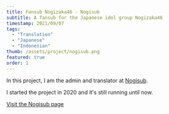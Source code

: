 ```yaml
---
title: Fansub Nogizaka46 - Nogisub
subtitle: A fansub for the Japanese idol group Nogizaka46
timestamp: 2021/09/07
tags:
  - "Translation"
  - "Japanese"
  - "Indonesian"
thumb: /assets/project/nogisub.png
featured: true
order: 1
---
```


In this project, I am the admin and translator at [Nogisub](https://www.nogisub.com/).

I started the project in 2020 and it's still running until now.

[Visit the Nogisub page](https://www.nogisub.com/)
